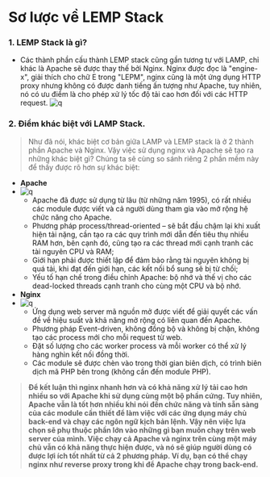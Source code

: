 # Sơ lược về LEMP Stack
### 1. LEMP Stack là gì?
- Các thành phần cấu thành LEMP stack cũng gần tương tự với LAMP, chỉ khác là Apache sẽ được thay thế bởi Nginx. Nginx được đọc là "engine-x", giải thích cho chữ E trong "LEPM", nginx cũng là một ứng dụng HTTP proxy nhưng không có được danh tiếng ấn tượng như Apache, tuy nhiên, nó có ưu điểm là cho phép xử lý tốc độ tải cao hơn đối với các HTTP request.
![q](https://f5-zpcloud.zdn.vn/4547017683293779429/9259a7ed2299e8c7b188.jpg)
### 2. Điểm khác biệt với LAMP Stack.
> Như đã nói, khác biệt cơ bản giữa LAMP và LEMP stack là ở 2 thành phần Apache và Nginx. Vậy việc sử dụng nginx và Apache sẽ tạo ra những khác biệt gì? Chúng ta sẽ cùng so sánh riêng 2 phần mềm này để thấy được rõ hơn sự khác biệt:
- **Apache**
- ![q](https://f5-zpcloud.zdn.vn/5242279977837563195/3ba4e4116165ab3bf274.jpg)
    + Apache đã được sử dụng từ lâu (từ những năm 1995), có rất nhiều các module được viết và cả người dùng tham gia vào mở rộng hệ chức năng cho Apache.
    + Phương pháp process/thread-oriented – sẽ bắt đầu chậm lại khi xuất hiện tải nặng, cần tạo ra các quy trình mới dẫn đến tiêu thụ nhiều RAM hơn, bên cạnh đó, cũng tạo ra các thread mới cạnh tranh các tài nguyên CPU và RAM;
    + Giới hạn phải được thiết lập để đảm bảo rằng tài nguyên không bị quá tải, khi đạt đến giới hạn, các kết nối bổ sung sẽ bị từ chối;
    + Yếu tố hạn chế trong điều chỉnh Apache: bộ nhớ và thế vị cho các dead-locked threads cạnh tranh cho cùng một CPU và bộ nhớ.
- **Nginx**
- ![q](https://f5-zpcloud.zdn.vn/4537555151372491964/d7fc0c49893d43631a2c.jpg)
    + Ứng dụng web server mã nguồn mở được viết để giải quyết các vấn đề về hiệu suất và khả năng mở rộng có liên quan đến Apache.
    + Phương pháp Event-driven, không đồng bộ và không bị chặn, không tạo các process mới cho mỗi request từ web.
    + Đặt số lượng cho các worker process và mỗi worker có thể xử lý hàng nghìn kết nối đồng thời.
    + Các module sẽ được chèn vào trong thời gian biên dịch, có trình biên dịch mã PHP bên trong (không cần đến module PHP).
> **Để kết luận thì nginx nhanh hơn và có khả năng xử lý tải cao hơn nhiều so với Apache khi sử dụng cùng một bộ phần cứng. Tuy nhiên, Apache vẫn là tốt hơn nhiều khi nói đến chức năng và tính sẵn sàng của các module cần thiết để làm việc với các ứng dụng máy chủ back-end và chạy các ngôn ngữ kịch bản lệnh. Vậy nên việc lựa chọn sẽ phụ thuộc phần lớn vào những gì bạn muốn chạy trên web server của mình. Việc chạy cả Apache và nginx trên cùng một máy chủ vẫn có khả năng thực hiện được, và nó sẽ giúp người dùng có được lợi ích tốt nhất từ cả 2 phương pháp. Ví dụ, bạn có thể chạy nginx như reverse proxy trong khi để Apache chạy trong back-end.**